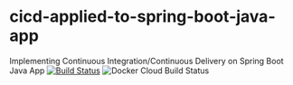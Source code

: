 # cicd-applied-to-spring-boot-java-app
Implementing Continuous Integration/Continuous Delivery on Spring Boot Java App
[![Build Status](https://travis-ci.com/canisasseke/cicd-applied-to-spring-boot-java-app.svg)](https://travis-ci.com/canisasseke/cicd-applied-to-spring-boot-java-app)
![Docker Cloud Build Status](https://img.shields.io/docker/cloud/build/kaskinas/cicd-applied-to-spring-boot-java-app)
